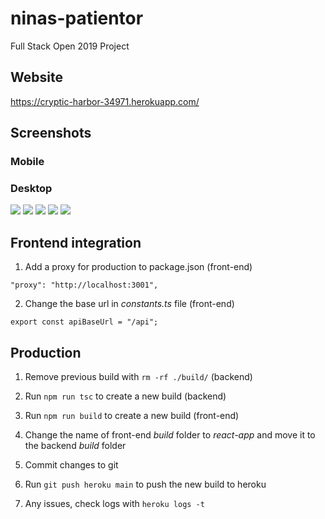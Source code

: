 # ninas-patientor

Full Stack Open 2019 Project

## Website

https://cryptic-harbor-34971.herokuapp.com/

## Screenshots

### Mobile

### Desktop

![](https://res.cloudinary.com/ninaw/image/upload/c_scale,w_420/v1653458773/patientor_1_zyqq20.png)
![](https://res.cloudinary.com/ninaw/image/upload/c_scale,w_420/v1653458770/patientor_2_rkggzk.png)
![](https://res.cloudinary.com/ninaw/image/upload/c_scale,w_420/v1653458778/patientor_3_rls9us.png)
![](https://res.cloudinary.com/ninaw/image/upload/c_scale,w_420/v1653458778/patientor_4_syoiuz.png)
![](https://res.cloudinary.com/ninaw/image/upload/c_scale,w_420/v1653458772/patientor_5_xfdhy4.png)

## Frontend integration

1. Add a proxy for production to package.json (front-end)

```
"proxy": "http://localhost:3001",
```

2. Change the base url in _constants.ts_ file (front-end)

```
export const apiBaseUrl = "/api";
```

## Production

1. Remove previous build with `rm -rf ./build/` (backend)

2. Run `npm run tsc` to create a new build (backend)

3. Run `npm run build` to create a new build (front-end)

4. Change the name of front-end _build_ folder to _react-app_ and move it to the backend _build_ folder 

5. Commit changes to git

6. Run `git push heroku main` to push the new build to heroku

4. Any issues, check logs with `heroku logs -t`







